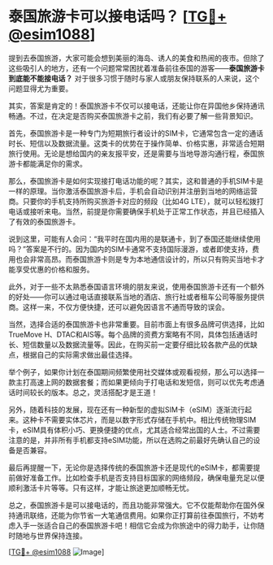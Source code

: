 # 泰国旅游卡可以接电话吗？ [[TG💪+ @esim1088](https://t.me/s/esim1088)]

提到去泰国旅游，大家可能会想到美丽的海岛、诱人的美食和热闹的夜市。但除了这些吸引人的地方，还有一个问题常常困扰着准备前往泰国的游客——**泰国旅游卡到底能不能接电话？** 对于很多习惯于随时与家人或朋友保持联系的人来说，这个问题显得尤为重要。

其实，答案是肯定的！泰国旅游卡不仅可以接电话，还能让你在异国他乡保持通讯畅通。不过，在决定是否购买泰国旅游卡之前，我们有必要了解一些背景知识。

首先，泰国旅游卡是一种专门为短期旅行者设计的SIM卡，它通常包含一定的通话时长、短信以及数据流量。这类卡的优势在于操作简单、价格实惠，非常适合短期旅行使用。无论是想给国内的亲友报平安，还是需要与当地导游沟通行程，泰国旅游卡都能满足你的需求。

那么，泰国旅游卡是如何实现接打电话功能的呢？其实，这和普通的手机SIM卡是一样的原理。当你激活泰国旅游卡后，手机会自动识别并注册到当地的网络运营商。只要你的手机支持所购买旅游卡对应的频段（比如4G LTE），就可以轻松拨打电话或接听来电。当然，前提是你需要确保手机处于正常工作状态，并且已经插入了有效的泰国旅游卡。

说到这里，可能有人会问：“我平时在国内用的是联通卡，到了泰国还能继续使用吗？”答案是不行的。因为国内的SIM卡通常不支持国际漫游，或者即使支持，费用也会非常高昂。而泰国旅游卡则是专为本地通信设计的，所以只有购买当地卡才能享受优惠的价格和服务。

此外，对于一些不太熟悉泰国语言环境的朋友来说，使用泰国旅游卡还有一个额外的好处——你可以通过电话直接联系当地的酒店、旅行社或者租车公司等服务提供商。这样一来，不仅方便快捷，还可以避免因语言不通而导致的误会。

当然，选择合适的泰国旅游卡也非常重要。目前市面上有很多品牌可供选择，比如TrueMove H、DTAC和AIS等。每个品牌的资费方案略有不同，具体包括通话时长、短信数量以及数据流量等。因此，在购买前一定要仔细比较各款产品的优缺点，根据自己的实际需求做出最佳选择。

举个例子，如果你计划在泰国期间频繁使用社交媒体或观看视频，那么可以选择一款主打高速上网的数据套餐；而如果更倾向于打电话和发短信，则可以优先考虑通话时间较长的版本。总之，灵活搭配才是王道！

另外，随着科技的发展，现在还有一种新型的虚拟SIM卡（eSIM）逐渐流行起来。这种卡不需要实体芯片，而是以数字形式存储在手机中。相比传统物理SIM卡，eSIM具有体积小巧、更换便捷的优点，尤其适合经常出国的人士。不过需要注意的是，并非所有手机都支持eSIM功能，所以在选购之前最好先确认自己的设备是否兼容。

最后再提醒一下，无论你是选择传统的泰国旅游卡还是现代的eSIM卡，都需要提前做好准备工作。比如检查手机是否支持目标国家的网络频段，确保电量充足以便顺利激活卡片等等。只有这样，才能让旅途更加顺畅无忧。

总之，泰国旅游卡是可以接电话的，而且功能非常强大。它不仅能帮助你在国外保持通讯联络，还能为你节省一大笔通信费用。如果你正打算前往泰国旅行，不妨考虑入手一张适合自己的泰国旅游卡吧！相信它会成为你旅途中的得力助手，让你随时随地与世界保持连接。

[[TG💪+ @esim1088](https://t.me/s/esim1088) ![Image](https://i.postimg.cc/4NQfJmqS/Snipaste-2025-05-13-00-14-12.png)]